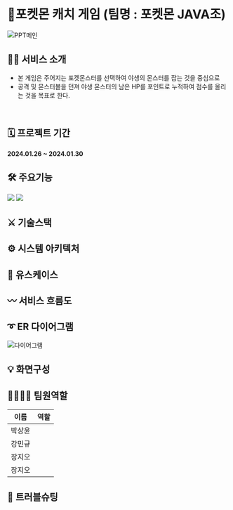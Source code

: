 # 🎇포켓몬 캐치 게임 (팀명 : 포켓몬 JAVA조)
![PPT메인](https://github.com/2021-SMHRD-KDT-AI-17/pocketmon_catch/assets/157354042/d936b0c7-2e6f-41d4-af8d-e22ebfe9661f)
<br>

## 🙋‍♀️ 서비스 소개
* 본 게임은 주어지는 포켓몬스터를 선택하여 야생의 몬스터를 잡는 것을 중심으로
* 공격 및 몬스터볼을 던져 야생 몬스터의 남은 HP를 포인트로 누적하여 점수를 올리는 것을 목표로 한다.
<br>

## 🗓 프로젝트 기간
**2024.01.26 ~ 2024.01.30**
<br>

## 🛠 주요기능
<img src="https://img.shields.io/badge/Java-F7DF1E?style=flat&logo=Java&logoColor=white"/> <img src="https://img.shields.io/badge/Oracle-F80000?style=flat&logo=Oracle&logoColor=white"/>
<br>

## ⚔ 기술스택
## ⚙ 시스템 아키텍처
## 📝 유스케이스
## 〰 서비스 흐름도
## ➰ ER 다이어그램
![다이어그램](https://github.com/2021-SMHRD-KDT-AI-17/pocketmon_catch/assets/157353975/cb2063a7-2b1a-4e0c-ab60-fac1481d8e1f)

## 💡 화면구성
## 👨‍👨‍👧‍👦 팀원역할
| 이름 | 역할 |
|--------|--------|
| 박상윤 |        |
| 강민규 |        |
| 장지오 |        |
| 장지오 |        |

## 🧨 트러블슈팅
